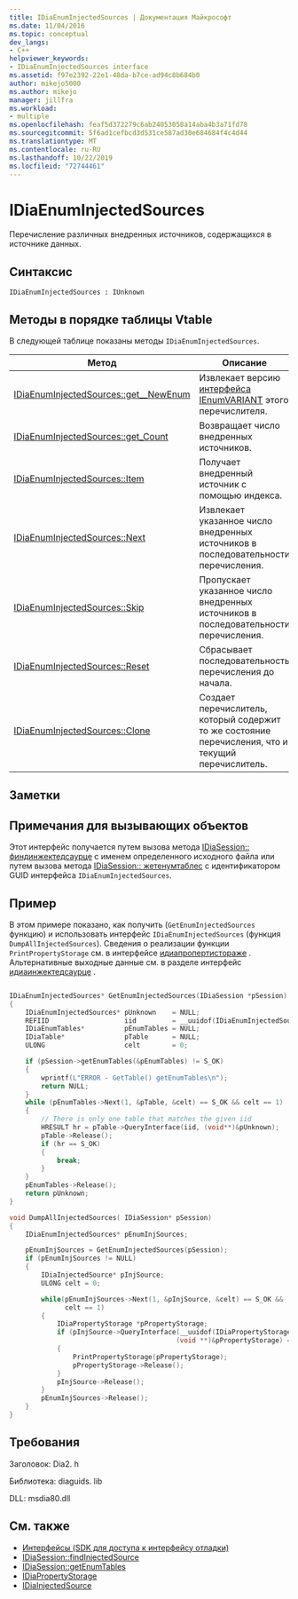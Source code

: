 ```yaml
---
title: IDiaEnumInjectedSources | Документация Майкрософт
ms.date: 11/04/2016
ms.topic: conceptual
dev_langs:
- C++
helpviewer_keywords:
- IDiaEnumInjectedSources interface
ms.assetid: f97e2392-22e1-48da-b7ce-ad94c8b684b0
author: mikejo5000
ms.author: mikejo
manager: jillfra
ms.workload:
- multiple
ms.openlocfilehash: feaf5d372279c6ab24053058a14aba4b3a71fd78
ms.sourcegitcommit: 5f6ad1cefbcd3d531ce587ad30e684684f4c4d44
ms.translationtype: MT
ms.contentlocale: ru-RU
ms.lasthandoff: 10/22/2019
ms.locfileid: "72744461"
---
```

# <a name="idiaenuminjectedsources"></a>IDiaEnumInjectedSources
Перечисление различных внедренных источников, содержащихся в источнике данных.

## <a name="syntax"></a>Синтаксис

```
IDiaEnumInjectedSources : IUnknown
```

## <a name="methods-in-vtable-order"></a>Методы в порядке таблицы Vtable
В следующей таблице показаны методы `IDiaEnumInjectedSources`.

|Метод|Описание|
|------------|-----------------|
|[IDiaEnumInjectedSources::get__NewEnum](../../debugger/debug-interface-access/idiaenuminjectedsources-get-newenum.md)|Извлекает версию [интерфейса IEnumVARIANT](/previous-versions/windows/desktop/api/oaidl/nn-oaidl-ienumvariant) этого перечислителя.|
|[IDiaEnumInjectedSources::get_Count](../../debugger/debug-interface-access/idiaenuminjectedsources-get-count.md)|Возвращает число внедренных источников.|
|[IDiaEnumInjectedSources::Item](../../debugger/debug-interface-access/idiaenuminjectedsources-item.md)|Получает внедренный источник с помощью индекса.|
|[IDiaEnumInjectedSources::Next](../../debugger/debug-interface-access/idiaenuminjectedsources-next.md)|Извлекает указанное число внедренных источников в последовательности перечисления.|
|[IDiaEnumInjectedSources::Skip](../../debugger/debug-interface-access/idiaenuminjectedsources-skip.md)|Пропускает указанное число внедренных источников в последовательности перечисления.|
|[IDiaEnumInjectedSources::Reset](../../debugger/debug-interface-access/idiaenuminjectedsources-reset.md)|Сбрасывает последовательность перечисления до начала.|
|[IDiaEnumInjectedSources::Clone](../../debugger/debug-interface-access/idiaenuminjectedsources-clone.md)|Создает перечислитель, который содержит то же состояние перечисления, что и текущий перечислитель.|

## <a name="remarks"></a>Заметки

## <a name="notes-for-callers"></a>Примечания для вызывающих объектов
Этот интерфейс получается путем вызова метода [IDiaSession:: финдинжектедсаурце](../../debugger/debug-interface-access/idiasession-findinjectedsource.md) с именем определенного исходного файла или путем вызова метода [IDiaSession:: жетенумтаблес](../../debugger/debug-interface-access/idiasession-getenumtables.md) с идентификатором GUID интерфейса `IDiaEnumInjectedSources`.

## <a name="example"></a>Пример
В этом примере показано, как получить (`GetEnumInjectedSources` функцию) и использовать интерфейс `IDiaEnumInjectedSources` (функция `DumpAllInjectedSources`). Сведения о реализации функции `PrintPropertyStorage` см. в интерфейсе [идиапропертистораже](../../debugger/debug-interface-access/idiapropertystorage.md) . Альтернативные выходные данные см. в разделе интерфейс [идиаинжектедсаурце](../../debugger/debug-interface-access/idiainjectedsource.md) .

```C++

IDiaEnumInjectedSources* GetEnumInjectedSources(IDiaSession *pSession)
{
    IDiaEnumInjectedSources* pUnknown    = NULL;
    REFIID                   iid         = __uuidof(IDiaEnumInjectedSources);
    IDiaEnumTables*          pEnumTables = NULL;
    IDiaTable*               pTable      = NULL;
    ULONG                    celt        = 0;

    if (pSession->getEnumTables(&pEnumTables) != S_OK)
    {
        wprintf(L"ERROR - GetTable() getEnumTables\n");
        return NULL;
    }
    while (pEnumTables->Next(1, &pTable, &celt) == S_OK && celt == 1)
    {
        // There is only one table that matches the given iid
        HRESULT hr = pTable->QueryInterface(iid, (void**)&pUnknown);
        pTable->Release();
        if (hr == S_OK)
        {
            break;
        }
    }
    pEnumTables->Release();
    return pUnknown;
}

void DumpAllInjectedSources( IDiaSession* pSession)
{
    IDiaEnumInjectedSources* pEnumInjSources;

    pEnumInjSources = GetEnumInjectedSources(pSession);
    if (pEnumInjSources != NULL)
    {
        IDiaInjectedSource* pInjSource;
        ULONG celt = 0;

        while(pEnumInjSources->Next(1, &pInjSource, &celt) == S_OK &&
              celt == 1)
        {
            IDiaPropertyStorage *pPropertyStorage;
            if (pInjSource->QueryInterface(__uuidof(IDiaPropertyStorage),
                                          (void **)&pPropertyStorage) == S_OK)
            {
                PrintPropertyStorage(pPropertyStorage);
                pPropertyStorage->Release();
            }
            pInjSource->Release();
        }
        pEnumInjSources->Release();
    }
}
```

## <a name="requirements"></a>Требования
Заголовок: Dia2. h

Библиотека: diaguids. lib

DLL: msdia80.dll

## <a name="see-also"></a>См. также
- [Интерфейсы (SDK для доступа к интерфейсу отладки)](../../debugger/debug-interface-access/interfaces-debug-interface-access-sdk.md)
- [IDiaSession::findInjectedSource](../../debugger/debug-interface-access/idiasession-findinjectedsource.md)
- [IDiaSession::getEnumTables](../../debugger/debug-interface-access/idiasession-getenumtables.md)
- [IDiaPropertyStorage](../../debugger/debug-interface-access/idiapropertystorage.md)
- [IDiaInjectedSource](../../debugger/debug-interface-access/idiainjectedsource.md)
